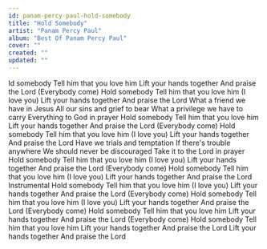 ```yaml
---
id: panam-percy-paul-hold-somebody
title: "Hold Somebody"
artist: "Panam Percy Paul"
album: "Best Of Panam Percy Paul"
cover: ""
created: ""
updated: ""
---
```


ld somebody
Tell him that you love him
Lift your hands together
And praise the Lord
(Everybody come) Hold somebody
Tell him that you love him (I love you)
Lift your hands together
And praise the Lord
What a friend we have in Jesus
All our sins and grief to bear
What a privilege we have to carry
Everything to God in prayer
Hold somebody
Tell him that you love him
Lift your hands together
And praise the Lord
(Everybody come) Hold somebody
Tell him that you love him (I love you)
Lift your hands together
And praise the Lord
Have we trials and temptation
If there's trouble anywhere
We should never be discouraged
Take it to the Lord in prayer
Hold somebody
Tell him that you love him (I love you)
Lift your hands together
And praise the Lord
(Everybody come) Hold somebody
Tell him that you love him (I love you)
Lift your hands together
And praise the Lord
Instrumental
Hold somebody
Tell him that you love him (I love you)
Lift your hands together
And praise the Lord
(Everybody come) Hold somebody
Tell him that you love him (I love you)
Lift your hands together
And praise the Lord
(Everybody come) Hold somebody
Tell him that you love him
Lift your hands together
And praise the Lord
(Everybody come) Hold somebody
Tell him that you love him
Lift your hands together
And praise the Lord
Lift your hands together
And praise the Lord